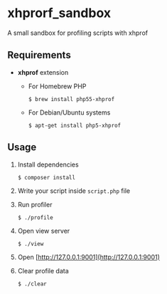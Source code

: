 xhprorf_sandbox
===============
A small sandbox for profiling scripts with xhprof


Requirements
------------

* **xhprof** extension
	* For Homebrew PHP
	
		```
		$ brew install php55-xhprof
		```
	* For Debian/Ubuntu systems
	
		```
		$ apt-get install php5-xhprof
		```


Usage
-----

1. Install dependencies

	```
	$ composer install
	```
	
2. Write your script inside `script.php` file
3. Run profiler
	
	```
	$ ./profile
	```
4. Open view server
	
	```
	$ ./view
	```

5. Open [http://127.0.0.1:9001](http://127.0.0.1:9001)
6. Clear profile data

	```
	$ ./clear
	```
